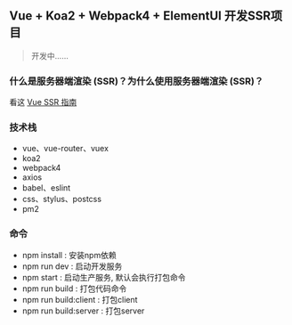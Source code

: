## Vue + Koa2 + Webpack4 + ElementUI 开发SSR项目

> 开发中......

### 什么是服务器端渲染 (SSR)？为什么使用服务器端渲染 (SSR)？
 
看这 [Vue SSR 指南](https://ssr.vuejs.org/zh/)
  
### 技术栈
- vue、vue-router、vuex
- koa2
- webpack4
- axios
- babel、eslint
- css、stylus、postcss
- pm2


### 命令
* npm install : 安装npm依赖
* npm run dev : 启动开发服务
* npm start : 启动生产服务, 默认会执行打包命令
* npm run build : 打包代码命令
* npm run build:client : 打包client
* npm run build:server : 打包server